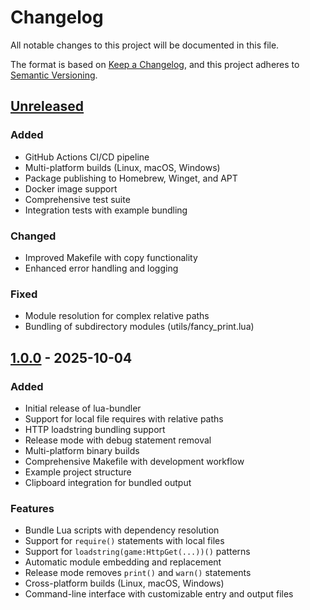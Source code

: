 # Changelog

All notable changes to this project will be documented in this file.

The format is based on [Keep a Changelog](https://keepachangelog.com/en/1.0.0/),
and this project adheres to [Semantic Versioning](https://semver.org/spec/v2.0.0.html).

## [Unreleased]

### Added
- GitHub Actions CI/CD pipeline
- Multi-platform builds (Linux, macOS, Windows)
- Package publishing to Homebrew, Winget, and APT
- Docker image support
- Comprehensive test suite
- Integration tests with example bundling

### Changed
- Improved Makefile with copy functionality
- Enhanced error handling and logging

### Fixed
- Module resolution for complex relative paths
- Bundling of subdirectory modules (utils/fancy_print.lua)

## [1.0.0] - 2025-10-04

### Added
- Initial release of lua-bundler
- Support for local file requires with relative paths
- HTTP loadstring bundling support  
- Release mode with debug statement removal
- Multi-platform binary builds
- Comprehensive Makefile with development workflow
- Example project structure
- Clipboard integration for bundled output

### Features
- Bundle Lua scripts with dependency resolution
- Support for `require()` statements with local files
- Support for `loadstring(game:HttpGet(...))()` patterns
- Automatic module embedding and replacement
- Release mode removes `print()` and `warn()` statements
- Cross-platform builds (Linux, macOS, Windows)
- Command-line interface with customizable entry and output files

[Unreleased]: https://github.com/alfin-efendy/lua-bundler/compare/v1.0.0...HEAD
[1.0.0]: https://github.com/alfin-efendy/lua-bundler/releases/tag/v1.0.0